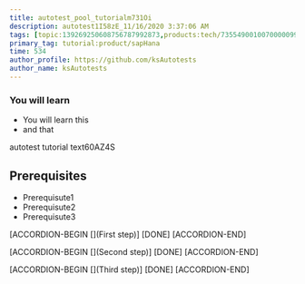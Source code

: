 ```yaml
---
title: autotest_pool_tutorialm731Oi
description: autotest1I58zE_11/16/2020 3:37:06 AM
tags: [topic:139269250608756787992873,products:tech/73554900100700000996,tutorial:experience/advanced]
primary_tag: tutorial:product/sapHana
time: 534
author_profile: https://github.com/ksAutotests
author_name: ksAutotests
---
```

### You will learn
- You will learn this
- and that

autotest tutorial text60AZ4S

## Prerequisites
- Prerequisute1
- Prerequisute2
- Prerequisute3

[ACCORDION-BEGIN [](First step)]
[DONE]
[ACCORDION-END]

[ACCORDION-BEGIN [](Second step)]
[DONE]
[ACCORDION-END]

[ACCORDION-BEGIN [](Third step)]
[DONE]
[ACCORDION-END]

